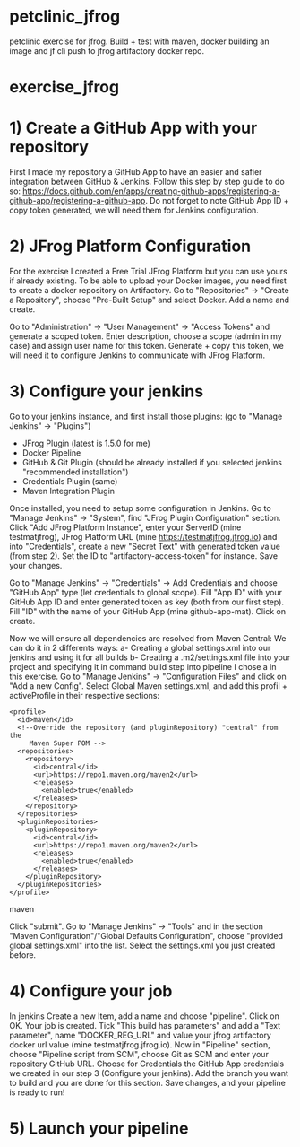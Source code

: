# petclinic_jfrog
petclinic exercise for jfrog. Build + test with maven, docker building an image and jf cli push to jfrog artifactory docker repo.

# exercise_jfrog
# 1) Create a GitHub App with your repository

First I made my repository a GitHub App to have an easier and safier integration between GitHub & Jenkins.
Follow this step by step guide to do so: https://docs.github.com/en/apps/creating-github-apps/registering-a-github-app/registering-a-github-app. 
Do not forget to note GitHub App ID + copy token generated, we will need them for Jenkins configuration.

# 2) JFrog Platform Configuration

For the exercise I created a Free Trial JFrog Platform but you can use yours if already existing. 
To be able to upload your Docker images, you need first to create a docker repository on Artifactory. 
Go to "Repositories" -> "Create a Repository", choose "Pre-Built Setup" and select Docker.
Add a name and create.

Go to "Administration" -> "User Management" -> "Access Tokens" and generate a scoped token. Enter description, choose a scope (admin in my case) and assign user name for this token. 
Generate + copy this token, we will need it to configure Jenkins to communicate with JFrog Platform. 

# 3) Configure your jenkins

Go to your jenkins instance, and first install those plugins: (go to "Manage Jenkins" -> "Plugins")
- JFrog Plugin (latest is 1.5.0 for me)
- Docker Pipeline
- GitHub & Git Plugin (should be already installed if you selected jenkins "recommended installation")
- Credentials Plugin (same)
- Maven Integration Plugin

Once installed, you need to setup some configuration in Jenkins. 
Go to "Manage Jenkins" -> "System", find "JFrog Plugin Configuration" section. 
Click "Add JFrog Platform Instance", enter your ServerID (mine testmatjfrog), JFrog Platform URL (mine https://testmatjfrog.jfrog.io) and into "Credentials", create a new "Secret Text" with generated token value (from step 2). Set the ID to "artifactory-access-token" for instance. 
Save your changes.

Go to "Manage Jenkins" -> "Credentials" -> Add Credentials and choose "GitHub App" type (let credentials to global scope).
Fill "App ID" with your GitHub App ID and enter generated token as key (both from our first step).
Fill "ID" with the name of your GitHub App (mine github-app-mat).
Click on create.

Now we will ensure all dependencies are resolved from Maven Central:
We can do it in 2 differents ways: 
a- Creating a global settings.xml into our jenkins and using it for all builds
b- Creating a .m2/settings.xml file into your project and specifying it in command build step into pipeline
I chose a in this exercise.
Go to "Manage Jenkins" -> "Configuration Files" and click on "Add a new Config". Select Global Maven settings.xml, and add this profil + activeProfile in their respective sections:

  <profiles>

    <profile>
      <id>maven</id>
      <!--Override the repository (and pluginRepository) "central" from the
         Maven Super POM -->
      <repositories>
        <repository>
          <id>central</id>
          <url>https://repo1.maven.org/maven2</url>
          <releases>
            <enabled>true</enabled>
          </releases>
        </repository>
      </repositories>
      <pluginRepositories>
        <pluginRepository>
          <id>central</id>
          <url>https://repo1.maven.org/maven2</url>
          <releases>
            <enabled>true</enabled>
          </releases>
        </pluginRepository>
      </pluginRepositories>
    </profile>

  </profiles>

  <activeProfiles>
    <activeProfile>maven</activeProfile>
  </activeProfiles>

Click "submit".
Go to "Manage Jenkins" -> "Tools" and in the section "Maven Configuration"/"Global Defaults Configuration", choose "provided global settings.xml" into the list. 
Select the settings.xml you just created before.

# 4) Configure your job
In jenkins Create a new Item, add a name and choose "pipeline". Click on OK. 
Your job is created. 
Tick "This build has parameters" and add a "Text parameter", name "DOCKER_REG_URL" and value your jfrog artifactory docker url value (mine testmatjfrog.jfrog.io).
Now in "Pipeline" section, choose "Pipeline script from SCM", choose Git as SCM and enter your repository GitHub URL. 
Choose for Credentials the GitHub App credentials we created in our step 3 (Configure your jenkins).
Add the branch you want to build and you are done for this section.
Save changes, and your pipeline is ready to run!

# 5) Launch your pipeline
